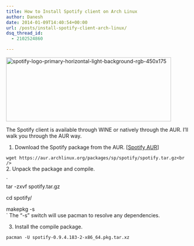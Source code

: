 ```yaml
---
title: How to Install Spotify client on Arch Linux
author: Danesh
date: 2014-01-09T14:40:54+00:00
url: /posts/install-spotify-client-arch-linux/
dsq_thread_id:
  - 2102524860

---
```

<a href="/posts/install-spotify-client-arch-linux/spotify-logo-primary-horizontal-light-background-rgb-450x175/" rel="attachment wp-att-3411"><img loading="lazy" class="alignnone size-full wp-image-3411" alt="spotify-logo-primary-horizontal-light-background-rgb-450x175" src="/wp-content/uploads/2014/01/spotify-logo-primary-horizontal-light-background-rgb-450x175.jpg" width="450" height="175" /></a>

The Spotify client is available through WINE or natively through the AUR. I&#8217;ll walk you through the AUR way.

1. Download the Spotify package from the AUR. [[Spotify AUR][1]]

`wget https://aur.archlinux.org/packages/sp/spotify/spotify.tar.gz<br />
`  
2. Unpack the package and compile.

`<br />
tar -zxvf spotify.tar.gz</p>
<p>cd spotify/</p>
<p>makepkg -s<br />
`  
The &#8220;-s&#8221; switch will use pacman to resolve any dependencies.

3. Install the compile package.

`pacman -U spotify-0.9.4.183-2-x86_64.pkg.tar.xz`

 [1]: https://aur.archlinux.org/packages/spotify/